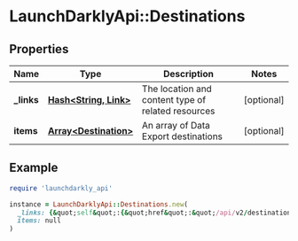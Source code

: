 # LaunchDarklyApi::Destinations

## Properties

| Name | Type | Description | Notes |
| ---- | ---- | ----------- | ----- |
| **_links** | [**Hash&lt;String, Link&gt;**](Link.md) | The location and content type of related resources | [optional] |
| **items** | [**Array&lt;Destination&gt;**](Destination.md) | An array of Data Export destinations | [optional] |

## Example

```ruby
require 'launchdarkly_api'

instance = LaunchDarklyApi::Destinations.new(
  _links: {&quot;self&quot;:{&quot;href&quot;:&quot;/api/v2/destinations&quot;,&quot;type&quot;:&quot;application/json&quot;}},
  items: null
)
```

